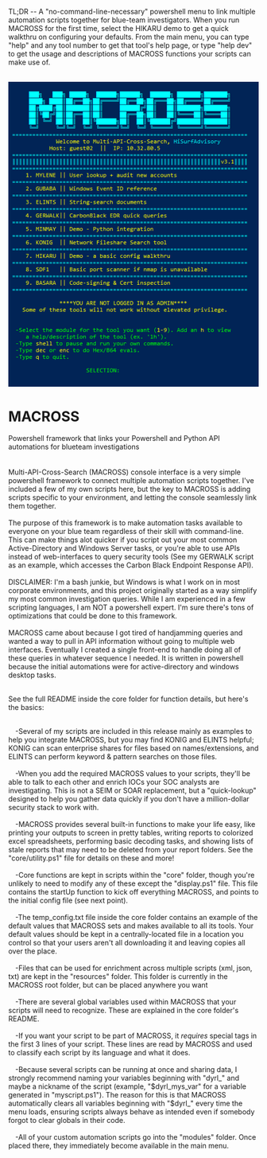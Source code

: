 

TL;DR -- A "no-command-line-necessary" powershell menu to link multiple automation scripts together for blue-team investigators. When you run MACROSS for the first time, select the HIKARU demo to get a quick walkthru on configuring your defaults. From the main menu, you can type "help" and any tool number to get that tool's help page, or type "help dev" to get the usage and descriptions of MACROSS functions your scripts can make use of.<br><br>

<img src="https://raw.githubusercontent.com/hisurfadvisory/MACROSS/main/mscr.PNG">

# MACROSS
Powershell framework that links your Powershell and Python API automations for blueteam investigations
<br><br><br>
Multi-API-Cross-Search (MACROSS) console interface is a very simple powershell framework to connect multiple automation scripts together. I've included a few of my own scripts here, but the key to MACROSS is adding scripts specific to your environment, and letting the console seamlessly link them together.
<br><br>
The purpose of this framework is to make automation tasks available to everyone on your blue team regardless of their skill with command-line. This can make things alot quicker if you script out your most common Active-Directory and Windows Server tasks, or you're able to use APIs instead of web-interfaces to query security tools (See my GERWALK script as an example, which accesses the Carbon Black Endpoint Response API).
<br><br>
DISCLAIMER: I'm a bash junkie, but Windows is what I work on in most corporate environments, and this project originally started as a way simplify my most common investigation queries. While I am experienced in a few scripting languages, I am NOT a powershell expert. I'm sure there's tons of optimizations that could be done to this framework.
<br><br>
MACROSS came about because I got tired of handjamming queries and wanted a way to pull in API information without going to multiple web interfaces. Eventually I created a single front-end to handle doing all of these queries in whatever sequence I needed. It is written in powershell because the initial automations were for active-directory and windows desktop tasks.
<br><br>

See the full README inside the core folder for function details, but here's the basics:<br>
<br>

&emsp;-Several of my scripts are included in this release mainly as examples to help you integrate MACROSS, but you may find KONIG and ELINTS helpful; KONIG can scan enterprise shares for files based on names/extensions, and ELINTS can perform keyword & pattern searches on those files.
<br><br>
&emsp;-When you add the required MACROSS values to your scripts, they'll be able to talk to each other and enrich IOCs your SOC analysts are investigating. This is not a SEIM or SOAR replacement, but a "quick-lookup" designed to help you gather data quickly if you don't have a million-dollar security stack to work with.
<br><br>
&emsp;-MACROSS provides several built-in functions to make your life easy, like printing your outputs to screen in pretty tables, writing reports to colorized excel spreadsheets, performing basic decoding tasks, and showing lists of stale reports that may need to be deleted from your report folders. See the "core/utility.ps1" file for details on these and more!
<br><br>
&emsp;-Core functions are kept in scripts within the "core" folder, though you're unlikely to need to modify any of these except the "display.ps1" file. This file contains the startUp function to kick off everything MACROSS, and points to the initial config file (see next point).
<br><br>
&emsp;-The temp_config.txt file inside the core folder contains an example of the default values that MACROSS sets and makes available to all its tools. Your default values should be kept in a centrally-located file in a location you control so that your users aren't all downloading it and leaving copies all over the place.
<br><br>
&emsp;-Files that can be used for enrichment across multiple scripts (xml, json, txt) are kept in the "resources" folder. This folder is currently in the MACROSS root folder, but can be placed anywhere you want
<br><br>
&emsp;-There are several global variables used within MACROSS that your scripts will need to recognize. These are explained in the core folder's README.
<br><br>
&emsp;-If you want your script to be part of MACROSS, it *requires* special tags in the first 3 lines of your script. These lines are read by MACROSS and used to classify each script by its language and what it does.
<br><br>
&emsp;-Because several scripts can be running at once and sharing data, I strongly recommend naming your variables beginning with "dyrl_" and maybe a nickname of the script (example, "$dyrl_mys_var" for a variable generated in "myscript.ps1"). The reason for this is that MACROSS automatically clears all variables beginning with "$dyrl_" every time the menu loads, ensuring scripts always behave as intended even if somebody forgot to clear globals in their code.
<br><br>
&emsp;-All of your custom automation scripts go into the "modules" folder. Once placed there, they immediately become available in the main menu.


